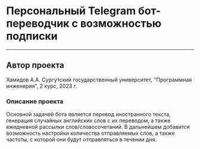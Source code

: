 # Персональный Telegram бот-переводчик с возможностью подписки
***
## Автор проекта
Хамидов А.А.
Сургутский государственный университет, "Программная инженерия", 2 курс, 2023 г.
### Описание проекта
Основной задачей бота является перевод иностранного текста, генерация случайных английских слов с их переводом, а также ежедневной рассылки слов/словосочетаний.
В дальнейшем добавится возможность настройки количества отправляемых слов, а также частоты, с которой они будут отправляться в течении дня.

